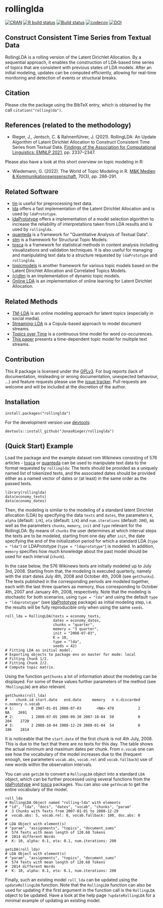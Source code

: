 # rollinglda
[![CRAN](https://www.r-pkg.org/badges/version/rollinglda)](https://cran.r-project.org/package=rollinglda)
[![R build status](https://github.com/JonasRieger/rollinglda/workflows/R-CMD-check/badge.svg)](https://github.com/JonasRieger/rollinglda/actions)
[![Build status](https://ci.appveyor.com/api/projects/status/88s2flwd8o4b067k?svg=true)](https://ci.appveyor.com/project/JonasRieger/rollinglda)
[![codecov](https://codecov.io/gh/JonasRieger/rollinglda/branch/main/graph/badge.svg?token=6BM1Z3A2D8)](https://app.codecov.io/gh/JonasRieger/rollinglda)
[![DOI](https://zenodo.org/badge/392967136.svg)](https://zenodo.org/badge/latestdoi/392967136)

## Construct Consistent Time Series from Textual Data
RollingLDA is a rolling version of the Latent Dirichlet Allocation. By a sequential approach, it enables the construction of LDA-based time series of topics that are consistent with previous states of LDA models. After an initial modeling, updates can be computed efficiently, allowing for real-time monitoring and detection of events or structural breaks.

## Citation
Please cite the package using the BibTeX entry, which is obtained by the call ``citation("rollinglda")``.

## References (related to the methodology)
* Rieger, J., Jentsch, C. & Rahnenführer, J. (2021). RollingLDA: An Update Algorithm of Latent Dirichlet Allocation to Construct Consistent Time Series from Textual Data. [Findings of the Association for Computational Linguistics: EMNLP 2021](https://aclanthology.org/2021.findings-emnlp.201), pp. 2337–2347.

Please also have a look at this short overview on topic modeling in R:
* Wiedemann, G. (2022). The World of Topic Modeling in R. [M&K Medien & Kommunikationswissenschaft](https://doi.org/10.5771/1615-634X-2022-3-286), 70(3), pp. 286-291.

## Related Software
* [tm](https://CRAN.R-project.org/package=tm) is useful for preprocessing text data.
* [lda](https://CRAN.R-project.org/package=lda) offers a fast implementation of the Latent Dirichlet Allocation and is used by ``ldaPrototype``.
* [ldaPrototype](https://github.com/JonasRieger/ldaPrototype) offers a implementation of a model selection algorithm to increase the reliability of interpretations taken from LDA results and is used by ``rollinglda``.
* [quanteda](https://quanteda.io/) is a framework for "Quantitative Analysis of Textual Data".
* [stm](https://www.structuraltopicmodel.com/) is a framework for Structural Topic Models.
* [tosca](https://github.com/Docma-TU/tosca) is a framework for statistical methods in content analysis including visualizations and validation techniques. It is also useful for managing and manipulating text data to a structure requested by ``ldaPrototype`` and ``rollinglda``.
* [topicmodels](https://CRAN.R-project.org/package=topicmodels) is another framework for various topic models based on the Latent Dirichlet Allocation and Correlated Topics Models.
* [(c)dtm](https://github.com/blei-lab/dtm) is an implementation of dynamic topic models.
* [Online LDA](https://github.com/blei-lab/onlineldavb) is an implementation of online learning for Latent Dirichlet Allocation.

## Related Methods
* [TM-LDA](https://doi.org/10.1145/2339530.2339552) is an online modeling approach for latent topics (especially in social media).
* [Streaming-LDA](https://doi.org/10.1145/2939672.2939781) is a Copula-based approach to model document streams.
* [Topics over Time](https://doi.org/10.1145/1150402.1150450) is a continuous time model for word co-occurences.
* [This paper](https://doi.org/10.1145/2020408.2020551) presents a time-dependent topic model for multiple text streams.

## Contribution
This R package is licensed under the [GPLv3](https://www.gnu.org/licenses/gpl-3.0.en.html).
For bug reports (lack of documentation, misleading or wrong documentation, unexpected behaviour, ...) and feature requests please use the [issue tracker](https://github.com/JonasRieger/rollinglda/issues).
Pull requests are welcome and will be included at the discretion of the author.

## Installation
```{R}
install.packages("rollinglda")
```
For the development version use [devtools](https://cran.r-project.org/package=devtools):
```{R}
devtools::install_github("JonasRieger/rollinglda")
```

## (Quick Start) Example
Load the package and the example dataset rom Wikinews consisting of 576 articles - [tosca](https://github.com/Docma-TU/tosca) or [quanteda](https://quanteda.io/) can be used to manipulate text data to the format requested by ``rollinglda``: The texts should be provided as a uniquely named list of tokenized texts, and the associated dates should be provided either as a named vector of dates or (at least) in the same order as the passed texts.
```{R}
library(rollinglda)
data(economy_texts)
data(economy_dates)
```
Then, the modeling is similar to the modeling of a standard latent Dirichlet allocation (LDA) by specifying the data ``texts`` and ``dates``, the parameters ``K``, ``alpha`` (default: ``1/K``), ``eta`` (default: ``1/K``) and ``num.iterations`` (default: ``200``), as well as the parameters ``chunks``, ``memory``, ``init`` and ``type`` relevant for the RollingLDA. By means of ``chunks`` the user determines at which interval steps the texts are to be modeled, starting from one day after ``init``, the date specifying the end of the initialization period for which a standard LDA (``type = "lda"``) or LDAPrototype (``type = "ldaprototype"``) is modeled. In addition, ``memory`` specifies how much knowledge about the past model should be used for each interval (``chunk``).

In the case below, the 576 Wikinews texts are initially modeled up to July 3rd, 2008. Starting from that, the modeling is executed quarterly, namely with the start dates July 4th, 2008 and October 4th, 2008 (see ``getChunks``). The texts published in the corresponding periods are modeled together, each with the last three quarters as memory, thus corresponding to October 4th, 2007 and January 4th, 2008, respectively. Note that the modeling is stochastic for both scenarios, using ``type = "lda"`` and using the default ``type = "ldaprototype"`` (see [ldaPrototype](https://github.com/JonasRieger/ldaPrototype) package) as initial modeling step, i.e. the results will be fully reproducible only when using the same ``seeds``.
```{R}
roll_lda = RollingLDA(texts = economy_texts,
                      dates = economy_dates,
                      chunks = "quarter",
                      memory = "3 quarter",
                      init = "2008-07-03",
                      K = 10,
                      type = "lda",
                      seeds = 42)
# Fitting LDA as initial model.
# Exporting objects to package env on master for mode: local
# Fitting Chunk 1/2.
# Fitting Chunk 2/2.
# Compute topic matrix.
```
Using the function ``getChunks`` a lot of information about the modeling can be displayed. For some of these values further parameters of the method (see ``?RollingLDA``) are also relevant.
```{R}
getChunks(roll_lda)
#    chunk.id start.date   end.date     memory   n n.discarded n.memory n.vocab
# 1:        0 2007-01-01 2008-07-03       <NA> 470           2       NA    2691
# 2:        1 2008-07-05 2008-09-30 2007-10-04  50           0      204    2720
# 3:        2 2008-10-04 2008-12-29 2008-01-04  54           0      186    2814
```
It is noticeable that the ``start.date`` of the first chunk is not 4th July, 2008. This is due to the fact that there are no texts for this day. The table shows the actual minimum and maximum dates per chunk. From ``n.vocab`` one can see how the vocabulary of the model increases due to the (frequent enough, see parameters ``vocab.abs``, ``vocab.rel`` and ``vocab.fallback``) use of new words within the observation intervals.

You can use ``getLDA`` to convert a `RollingLDA` object into a standard ``LDA`` object, which can be further processed using several functions from the [ldaPrototype](https://github.com/JonasRieger/ldaPrototype) and [tosca](https://github.com/Docma-TU/tosca) packages. You can also use ``getVocab`` to get the entire vocabulary of the model.
```{R}
roll_lda
# RollingLDA Object named "rolling-lda" with elements
# "id", "lda", "docs", "dates", "vocab", "chunks", "param"
#  3 Chunks with Texts from 2007-01-01 to 2008-12-29
#  vocab.abs: 5, vocab.rel: 0, vocab.fallback: 100, doc.abs: 0
# 
# LDA Object with element(s)
# "param", "assignments", "topics", "document_sums"
#  574 Texts with mean length of 120.68 Tokens
#  2814 different Words
#  K: 10, alpha: 0.1, eta: 0.1, num.iterations: 200

getLDA(roll_lda)
# LDA Object with element(s)
# "param", "assignments", "topics", "document_sums"
#  574 Texts with mean length of 120.68 Tokens
#  2814 different Words
#  K: 10, alpha: 0.1, eta: 0.1, num.iterations: 200
```
Finally, such an existing model ``roll_lda`` can be updated using the ``updateRollingLDA`` function. Note that the ``RollingLDA`` function can also be used for updating if the first argument in the function call is the ``RollingLDA`` object to be updated. Have a look at the help page ``?updateRollingLDA`` for a minimal example of updating an existing model.
